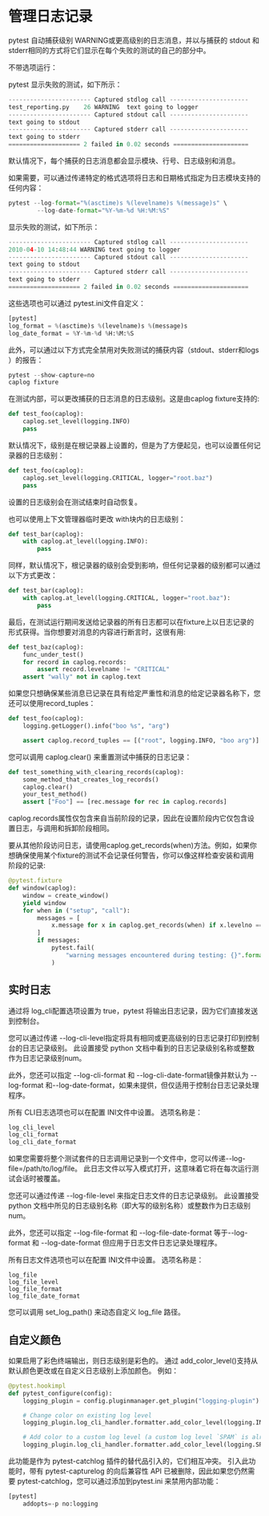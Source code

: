 # 管理日志记录
pytest 自动捕获级别 ​WARNING或更高级别的日志消息，并以与捕获的 ​stdout 和 ​stderr相同的方式将它们显示在每个失败的测试的自己的部分中。

不带选项运行：

pytest
显示失败的测试，如下所示：
```python
----------------------- Captured stdlog call ----------------------
test_reporting.py    26 WARNING  text going to logger
----------------------- Captured stdout call ----------------------
text going to stdout
----------------------- Captured stderr call ----------------------
text going to stderr
==================== 2 failed in 0.02 seconds =====================
```
默认情况下，每个捕获的日志消息都会显示模块、行号、日志级别和消息。

如果需要，可以通过传递特定的格式选项将日志和日期格式指定为日志模块支持的任何内容：
```python
pytest --log-format="%(asctime)s %(levelname)s %(message)s" \
        --log-date-format="%Y-%m-%d %H:%M:%S"
```
显示失败的测试，如下所示：
```python
----------------------- Captured stdlog call ----------------------
2010-04-10 14:48:44 WARNING text going to logger
----------------------- Captured stdout call ----------------------
text going to stdout
----------------------- Captured stderr call ----------------------
text going to stderr
==================== 2 failed in 0.02 seconds =====================
```
这些选项也可以通过 ​pytest.ini文件自定义：
```python
[pytest]
log_format = %(asctime)s %(levelname)s %(message)s
log_date_format = %Y-%m-%d %H:%M:%S
```
此外，可以通过以下方式完全禁用对失败测试的捕获内容（​stdout​、​stderr ​和​logs​）的报告：
```python
pytest --show-capture=no
caplog fixture
```
在测试内部，可以更改捕获的日志消息的日志级别。这是由​caplog fixture​支持的:
```python
def test_foo(caplog):
    caplog.set_level(logging.INFO)
    pass
```
默认情况下，级别是在根记录器上设置的，但是为了方便起见，也可以设置任何记录器的日志级别：
```python
def test_foo(caplog):
    caplog.set_level(logging.CRITICAL, logger="root.baz")
    pass
```
设置的日志级别会在测试结束时自动恢复。

也可以使用上下文管理器临时更改 ​with块内的日志级别：
```python
def test_bar(caplog):
    with caplog.at_level(logging.INFO):
        pass
```
同样，默认情况下，根记录器的级别会受到影响，但任何记录器的级别都可以通过以下方式更改：
```python
def test_bar(caplog):
    with caplog.at_level(logging.CRITICAL, logger="root.baz"):
        pass
```
最后，在测试运行期间发送给记录器的所有日志都可以在​fixture​上以日志记录的形式获得。当你想要对消息的内容进行断言时，这很有用:
```python
def test_baz(caplog):
    func_under_test()
    for record in caplog.records:
        assert record.levelname != "CRITICAL"
    assert "wally" not in caplog.text
```
如果您只想确保某些消息已记录在具有给定严重性和消息的给定记录器名称下，您还可以使用 ​record_tuples​：
```python
def test_foo(caplog):
    logging.getLogger().info("boo %s", "arg")

    assert caplog.record_tuples == [("root", logging.INFO, "boo arg")]
```
您可以调用 ​caplog.clear()​ 来重置测试中捕获的日志记录：
```python
def test_something_with_clearing_records(caplog):
    some_method_that_creates_log_records()
    caplog.clear()
    your_test_method()
    assert ["Foo"] == [rec.message for rec in caplog.records]
```
​caplog.records​ 属性仅包含来自当前阶段的记录，因此在设置阶段内它仅包含设置日志，与调用和拆卸阶段相同。

要从其他阶段访问日志，请使用​caplog.get_records(when)​方法。例如，如果你想确保使用某个​fixture​的测试不会记录任何警告，你可以像这样检查安装和调用阶段的记录:
```python
@pytest.fixture
def window(caplog):
    window = create_window()
    yield window
    for when in ("setup", "call"):
        messages = [
            x.message for x in caplog.get_records(when) if x.levelno == logging.WARNING
        ]
        if messages:
            pytest.fail(
                "warning messages encountered during testing: {}".format(messages)
            )
```
## 实时日志
通过将 ​log_cli配置选项设置为 ​true，pytest 将输出日志记录，因为它们直接发送到控制台。

您可以通过传递 ​--log-cli-level​ 指定将具有相同或更高级别的日志记录打印到控制台的日志记录级别。 此设置接受 python 文档中看到的日志记录级别名称或整数作为日志记录级别 ​num​。

此外，您还可以指定 ​--log-cli-format​ 和 ​--log-cli-date-format​ 镜像并默认为 ​--log-format​ 和 ​--log-date-format​，如果未提供，但仅适用于控制台日志记录处理程序。

所有 ​CLI日志选项也可以在配置 ​INI文件中设置。 选项名称是：
```python
​log_cli_level​
​log_cli_format​
​log_cli_date_format​
```
如果您需要将整个测试套件的日志调用记录到一个文件中，您可以传递 ​--log-file=/path/to/log/file​。 此日志文件以写入模式打开，这意味着它将在每次运行测试会话时被覆盖。

您还可以通过传递 ​--log-file-level​ 来指定日志文件的日志记录级别。 此设置接受 python 文档中所见的日志级别名称（即大写的级别名称）或整数作为日志级别 ​num​。

此外，您还可以指定 ​--log-file-format​ 和 ​--log-file-date-format​ 等于 ​--log-format​ 和 ​--log-date-format​ 但应用于日志文件日志记录处理程序。

所有日志文件选项也可以在配置 ​INI文件中设置。 选项名称是：
```
​log_file​
​log_file_level​
​log_file_format​
​log_file_date_format​
```
您可以调用 ​set_log_path()​ 来动态自定义 ​log_file ​路径。

## 自定义颜色
如果启用了彩色终端输出，则日志级别是彩色的。 通过 ​add_color_level()​ 支持从默认颜色更改或在自定义日志级别上添加颜色。 例如：
```python
@pytest.hookimpl
def pytest_configure(config):
    logging_plugin = config.pluginmanager.get_plugin("logging-plugin")

    # Change color on existing log level
    logging_plugin.log_cli_handler.formatter.add_color_level(logging.INFO, "cyan")

    # Add color to a custom log level (a custom log level `SPAM` is already set up)
    logging_plugin.log_cli_handler.formatter.add_color_level(logging.SPAM, "blue")
```
此功能是作为 ​pytest-catchlog​ 插件的替代品引入的，它们相互冲突。 引入此功能时，带有 ​pytest-capturelog​ 的向后兼容性 API 已被删除，因此如果您仍然需要 ​pytest-catchlog​，您可以通过添加到 ​pytest.ini​ 来禁用内部功能：
```python
[pytest]
    addopts=-p no:logging
```